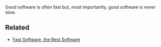 Good software is often fast but, most importantly, good software is *never* slow.

## Related
- [Fast Software, the Best Software](https://craigmod.com/essays/fast_software/)

